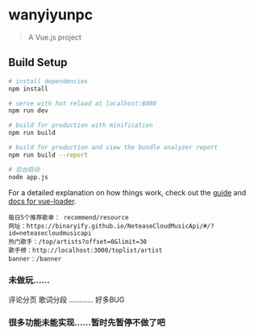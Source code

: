 # wanyiyunpc

> A Vue.js project

## Build Setup

``` bash
# install dependencies
npm install

# serve with hot reload at localhost:8080
npm run dev

# build for production with minification
npm run build

# build for production and view the bundle analyzer report
npm run build --report

# 后台启动
node app.js
```

For a detailed explanation on how things work, check out the [guide](http://vuejs-templates.github.io/webpack/) and [docs for vue-loader](http://vuejs.github.io/vue-loader).

```
每日5个推荐歌单： recommend/resource
网址：https://binaryify.github.io/NeteaseCloudMusicApi/#/?id=neteasecloudmusicapi
热门歌手：/top/artists?offset=0&limit=30
歌手榜：http://localhost:3000/toplist/artist
banner：/banner
```

### 未做玩……
评论分页  歌词分段   …………  好多BUG

### 很多功能未能实现……暂时先暂停不做了吧   